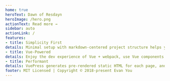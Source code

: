 ```yaml
---
home: true
heroText: Dawn of Resdayn
heroImage: /hero.png
actionText: Read more →
sidebar: auto
actionLink: /
features:
- title: Simplicity First
details: Minimal setup with markdown-centered project structure helps you focus on writing.
- title: Vue-Powered
details: Enjoy the dev experience of Vue + webpack, use Vue components in markdown, and develop custom themes with Vue.
- title: Performant
details: VuePress generates pre-rendered static HTML for each page, and runs as an SPA once a page is loaded
footer: MIT Licensed | Copyright © 2018-present Evan You
---
```

